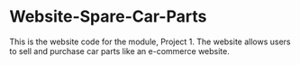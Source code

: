 # Website-Spare-Car-Parts
This is the website code for the module, Project 1. The website allows users to sell and purchase car parts like an e-commerce website. 
